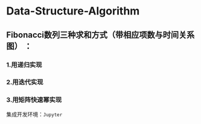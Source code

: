 # Data-Structure-Algorithm  
## Fibonacci数列三种求和方式（带相应项数与时间关系图） ： 
### 1.用递归实现  
### 2.用迭代实现  
### 3.用矩阵快速幂实现  
集成开发环境：`Jupyter`

